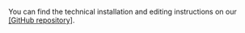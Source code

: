  
You can find the technical installation and editing instructions on our [[GitHub repository]](https://github.com/garrett-laroy-johnson/chaosmotic-systems-wiki/tree/v4).